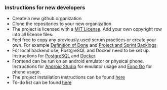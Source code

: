 ### Instructions for new developers

- Create a new github organization
- Clone the repositories to your new organization
- The project is licensed with a [MIT License](https://github.com/marjanpoimijat/berry-picker-tracker/blob/main/licenses/LICENSE.md). Add your own copyright row into all license files.
- Feel free to copy any previously used scrum practices or create your own. For example [Definition of Done](https://github.com/marjanpoimijat/berry-picker-tracker-docs/blob/main/docs/definition_of_done.md) and [Project and Sprint Backlogs](https://github.com/orgs/marjanpoimijat/projects?query=is%3Aopen)
- For local backend use, PostgreSQL and Docker need to be set up. Instructions for [PostgreSQL](https://github.com/marjanpoimijat/berry-picker-tracker-docs/blob/main/docs/local_database.md) and [Docker](https://docs.docker.com/get-docker/).
- Frontend can be run on an android emulator or physical phone. Instructions for [Android Studio](https://github.com/marjanpoimijat/berry-picker-tracker#running-the-app-in-an-android-emulator-on-cubbliubuntu) for emulator usage and [Expo Go](https://github.com/marjanpoimijat/berry-picker-tracker#instructions) for phone usage.
- The project installation instructions can be found [here](https://github.com/marjanpoimijat/berry-picker-tracker-docs/blob/main/docs/installation.md)
- To-do list can be found [here](https://github.com/marjanpoimijat/berry-picker-tracker-docs/blob/main/docs/To-do_list_for_future_developers.md)
